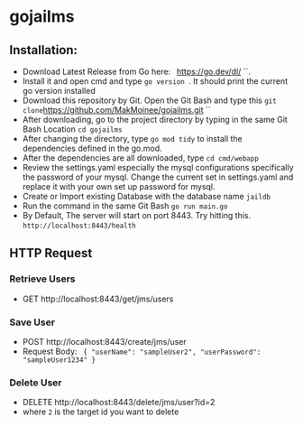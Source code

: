 # gojailms

## Installation:
- Download Latest Release from Go here: `` ``https://go.dev/dl/ ``.
- Install it and open cmd and type ``go version ``. It should print the current go version installed
- Download this repository by Git. Open the Git Bash and type this `` git clone ``https://github.com/MakMoinee/gojailms.git ``
- After downloading, go to the project directory by typing in the same Git Bash Location `` cd gojailms ``
- After changing the directory, type ``go mod tidy`` to install the dependencies defined in the go.mod.
- After the dependencies are all downloaded, type `` cd cmd/webapp ``
- Review the settings.yaml especially the mysql configurations specifically the password of your mysql. Change the current set in settings.yaml and replace it with your own set up password for mysql.
- Create or Import existing Database with the database name ``jaildb``
- Run the command in the same Git Bash ``go run main.go``
- By Default, The server will start on port 8443. Try hitting this. ``http://localhost:8443/health``

## HTTP Request
### Retrieve Users
- GET http://localhost:8443/get/jms/users
### Save User
- POST http://localhost:8443/create/jms/user
- Request Body: 
`` {
    "userName": "sampleUser2",
    "userPassword": "sampleUser1234"
}``
### Delete User
- DELETE http://localhost:8443/delete/jms/user?id=2
- where `2` is the target id you want to delete
